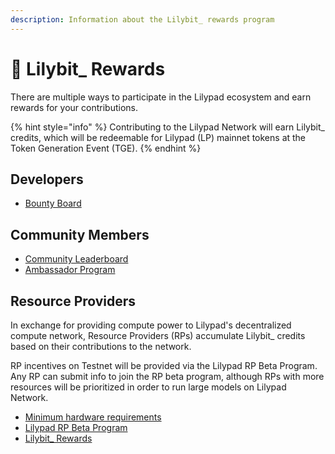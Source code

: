 ```yaml
---
description: Information about the Lilybit_ rewards program
---
```


# 🐸 Lilybit\_ Rewards

There are multiple ways to participate in the Lilypad ecosystem and earn rewards for your contributions.

{% hint style="info" %}
Contributing to the Lilypad Network will earn Lilybit\_ credits, which will be redeemable for Lilypad (LP) mainnet tokens at the Token Generation Event (TGE).
{% endhint %}

## Developers

* [Bounty Board](https://lilypadnetwork.notion.site/bounty-board)

## Community Members

* [Community Leaderboard](https://oss.lilypad.tech/)
* [Ambassador Program](https://docs.google.com/forms/d/e/1FAIpQLSdsJHkYlVVm9YILPodExa4AgGCfW-8bHZanf9OS57QxQee3SA/viewform)

## Resource Providers

In exchange for providing compute power to Lilypad's decentralized compute network, Resource Providers (RPs) accumulate Lilybit\_ credits based on their contributions to the network.

RP incentives on Testnet will be provided via the Lilypad RP Beta Program. Any RP can submit info to join the RP beta program, although RPs with more resources will be prioritized in order to run large models on Lilypad Network.

* [Minimum hardware requirements](resource-providers/hardware-requirements.md)
* [Lilypad RP Beta Program](https://docs.google.com/forms/d/e/1FAIpQLSeF7xIHuCpwY0X44dqnl4u3weuvmtd5MkZKY0IPlGck4kHx3w/viewform)
* [Lilybit\_ Rewards](https://rp-points.lilypad.tech/)
